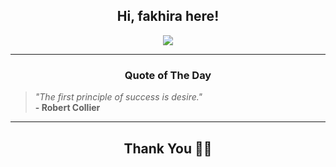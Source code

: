 <h2 align="center"> Hi, fakhira here!</h2>

<p align="center">
<a href="https://github.com/fakhiralkda" alt="github streak"><img src="https://dvst-streak.herokuapp.com/?user=fakhiralkda&theme=tokyonight&fire=DD472C"></a>
</p>

<hr>
<h3 align="center">Quote of The Day</h3>
<p align="center">
<blockquote>
<i>"The first principle of success is desire."</i>
<br>
<b>- Robert Collier</b>
</blockquote>
</p>


<hr>
<h2 align="center">Thank You 🙏🏼</h2>
